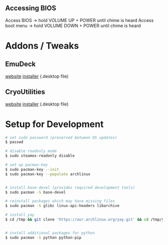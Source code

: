 ## Accessing BIOS
Access BIOS -> hold VOLUME UP + POWER until chime is heard
Access boot menu -> hold VOLUME DOWN + POWER until chime is heard

# Addons / Tweaks
## EmuDeck
[website](https://www.emudeck.com/) [installer](https://www.emudeck.com/EmuDeck.desktop) (.desktop file)
## CryoUtilities
[website](https://github.com/CryoByte33/steam-deck-utilities) [installer](https://raw.githubusercontent.com/CryoByte33/steam-deck-utilities/main/InstallCryoUtilities.desktop) (.desktop file)
# Setup for Development
```bash
# set sudo password (preserved between OS updates)
$ passwd

# disable readonly mode
$ sudo steamos-readonly disable

# set up pacman-key
$ sudo pacman-key --init
$ sudo pacman-key --populate archlinux


# install base-devel (provides required development tools)
$ sudo pacman -S base-devel

# reinstall packages which may have missing files
$ sudo pacman -S glibc linux-api-headers libarchive

# install yay
$ cd /tmp && git clone 'https://aur.archlinux.org/yay.git' && cd /tmp/yay && makepkg -si && cd ~ && rm -rf /tmp/yay/


# install additional packages for python
$ sudo pacman -S python python-pip
```